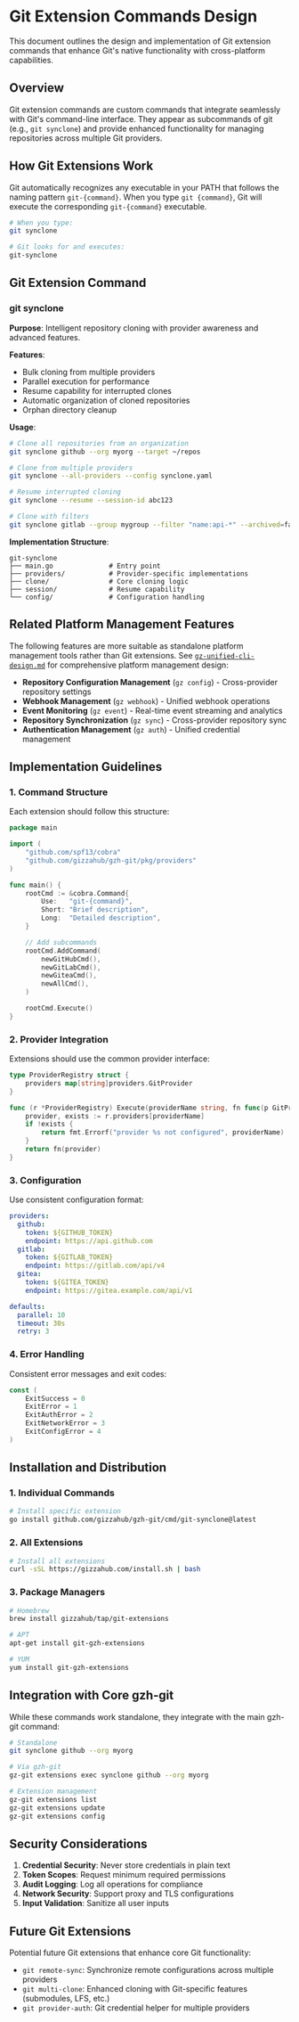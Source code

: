 # Git Extension Commands Design

This document outlines the design and implementation of Git extension commands that enhance Git's native functionality with cross-platform capabilities.

## Overview

Git extension commands are custom commands that integrate seamlessly with Git's command-line interface. They appear as subcommands of git (e.g., `git synclone`) and provide enhanced functionality for managing repositories across multiple Git providers.

## How Git Extensions Work

Git automatically recognizes any executable in your PATH that follows the naming pattern `git-{command}`. When you type `git {command}`, Git will execute the corresponding `git-{command}` executable.

```bash
# When you type:
git synclone

# Git looks for and executes:
git-synclone
```

## Git Extension Command

### git synclone

**Purpose**: Intelligent repository cloning with provider awareness and advanced features.

**Features**:
- Bulk cloning from multiple providers
- Parallel execution for performance
- Resume capability for interrupted clones
- Automatic organization of cloned repositories
- Orphan directory cleanup

**Usage**:
```bash
# Clone all repositories from an organization
git synclone github --org myorg --target ~/repos

# Clone from multiple providers
git synclone --all-providers --config synclone.yaml

# Resume interrupted cloning
git synclone --resume --session-id abc123

# Clone with filters
git synclone gitlab --group mygroup --filter "name:api-*" --archived=false
```

**Implementation Structure**:
```
git-synclone
├── main.go              # Entry point
├── providers/           # Provider-specific implementations
├── clone/               # Core cloning logic
├── session/             # Resume capability
└── config/              # Configuration handling
```

## Related Platform Management Features

The following features are more suitable as standalone platform management tools rather than Git extensions. See [`gz-unified-cli-design.md`](gz-unified-cli-design.md) for comprehensive platform management design:

- **Repository Configuration Management** (`gz config`) - Cross-provider repository settings
- **Webhook Management** (`gz webhook`) - Unified webhook operations
- **Event Monitoring** (`gz event`) - Real-time event streaming and analytics
- **Repository Synchronization** (`gz sync`) - Cross-provider repository sync
- **Authentication Management** (`gz auth`) - Unified credential management

## Implementation Guidelines

### 1. Command Structure

Each extension should follow this structure:
```go
package main

import (
    "github.com/spf13/cobra"
    "github.com/gizzahub/gzh-git/pkg/providers"
)

func main() {
    rootCmd := &cobra.Command{
        Use:   "git-{command}",
        Short: "Brief description",
        Long:  "Detailed description",
    }

    // Add subcommands
    rootCmd.AddCommand(
        newGitHubCmd(),
        newGitLabCmd(),
        newGiteaCmd(),
        newAllCmd(),
    )

    rootCmd.Execute()
}
```

### 2. Provider Integration

Extensions should use the common provider interface:
```go
type ProviderRegistry struct {
    providers map[string]providers.GitProvider
}

func (r *ProviderRegistry) Execute(providerName string, fn func(p GitProvider) error) error {
    provider, exists := r.providers[providerName]
    if !exists {
        return fmt.Errorf("provider %s not configured", providerName)
    }
    return fn(provider)
}
```

### 3. Configuration

Use consistent configuration format:
```yaml
providers:
  github:
    token: ${GITHUB_TOKEN}
    endpoint: https://api.github.com
  gitlab:
    token: ${GITLAB_TOKEN}
    endpoint: https://gitlab.com/api/v4
  gitea:
    token: ${GITEA_TOKEN}
    endpoint: https://gitea.example.com/api/v1

defaults:
  parallel: 10
  timeout: 30s
  retry: 3
```

### 4. Error Handling

Consistent error messages and exit codes:
```go
const (
    ExitSuccess = 0
    ExitError = 1
    ExitAuthError = 2
    ExitNetworkError = 3
    ExitConfigError = 4
)
```

## Installation and Distribution

### 1. Individual Commands
```bash
# Install specific extension
go install github.com/gizzahub/gzh-git/cmd/git-synclone@latest
```

### 2. All Extensions
```bash
# Install all extensions
curl -sSL https://gizzahub.com/install.sh | bash
```

### 3. Package Managers
```bash
# Homebrew
brew install gizzahub/tap/git-extensions

# APT
apt-get install git-gzh-extensions

# YUM
yum install git-gzh-extensions
```

## Integration with Core gzh-git

While these commands work standalone, they integrate with the main gzh-git command:

```bash
# Standalone
git synclone github --org myorg

# Via gzh-git
gz-git extensions exec synclone github --org myorg

# Extension management
gz-git extensions list
gz-git extensions update
gz-git extensions config
```

## Security Considerations

1. **Credential Security**: Never store credentials in plain text
2. **Token Scopes**: Request minimum required permissions
3. **Audit Logging**: Log all operations for compliance
4. **Network Security**: Support proxy and TLS configurations
5. **Input Validation**: Sanitize all user inputs

## Future Git Extensions

Potential future Git extensions that enhance core Git functionality:
- `git remote-sync`: Synchronize remote configurations across multiple providers
- `git multi-clone`: Enhanced cloning with Git-specific features (submodules, LFS, etc.)
- `git provider-auth`: Git credential helper for multiple providers
